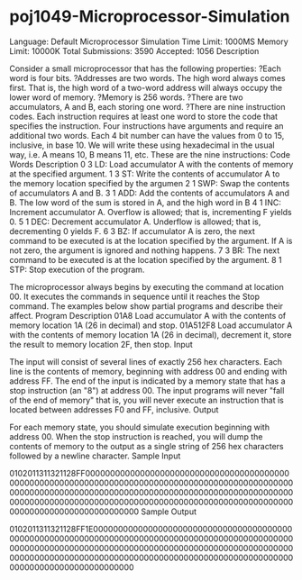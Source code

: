 # poj1049-Microprocessor-Simulation

Language:
Default
Microprocessor Simulation
Time Limit: 1000MS		Memory Limit: 10000K
Total Submissions: 3590		Accepted: 1056
Description

Consider a small microprocessor that has the following properties:
?Each word is four bits.
?Addresses are two words. The high word always comes first. That is, the high word of a two-word address will always occupy the lower word of memory.
?Memory is 256 words.
?There are two accumulators, A and B, each storing one word.
?There are nine instruction codes. Each instruction requires at least one word to store the code that specifies the instruction. Four instructions have arguments and require an additional two words.
Each 4 bit number can have the values from 0 to 15, inclusive, in base 10. We will write these using hexadecimal in the usual way, i.e. A means 10, B means 11, etc.
These are the nine instructions:
Code	Words	Description
0	3	LD: Load accumulator A with the contents of memory at the specified argument.
1	3	ST: Write the contents of accumulator A to the memory location specified by the argumen
2	1	SWP: Swap the contents of accumulators A and B.
3	1	ADD: Add the contents of accumulators A and B. The low word of the sum is stored in A, and the high word in B
4	1	INC: Increment accumulator A. Overflow is allowed; that is, incrementing F yields 0.
5	1	DEC: Decrement accumulator A. Underflow is allowed; that is, decrementing 0 yields F.
6	3	BZ: If accumulator A is zero, the next command to be executed is at the location specified by the argument. If A is not zero, the argument is ignored and nothing happens.
7	3	BR: The next command to be executed is at the location specified by the argument.
8	1	STP: Stop execution of the program.

The microprocessor always begins by executing the command at location 00. It executes the commands in sequence until it reaches the Stop command.
The examples below show partial programs and describe their affect.
Program	Description
01A8	Load accumulator A with the contents of memory location 1A (26 in decimal) and stop.
01A512F8	Load accumulator A with the contents of memory location 1A (26 in decimal), decrement it, store the result to memory location 2F, then stop.
Input

The input will consist of several lines of exactly 256 hex characters. Each line is the contents of memory, beginning with address 00 and ending with address FF. The end of the input is indicated by a memory state that has a stop instruction (an "8") at address 00. The input programs will never "fall of the end of memory" that is, you will never execute an instruction that is located between addresses F0 and FF, inclusive.
Output

For each memory state, you should simulate execution beginning with address 00. When the stop instruction is reached, you will dump the contents of memory to the output as a single string of 256 hex characters followed by a newline character.
Sample Input

0102011311321128FF0000000000000000000000000000000000000000000000000000000000000000000000000000000000000000000000000000000000000000000000000000000000000000000000000000000000000000000000000000000000000000000000000000000000000000000000000000000000000000000000
Sample Output

0102011311321128FF1E00000000000000000000000000000000000000000000000000000000000000000000000000000000000000000000000000000000000000000000000000000000000000000000000000000000000000000000000000000000000000000000000000000000000000000000000000000000000000000000

